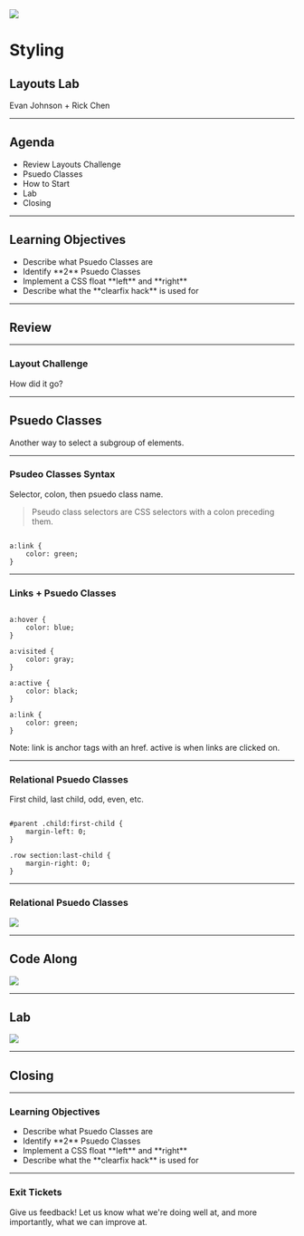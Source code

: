 <img src="/img/ga-logo.png" style="border:none; background: transparent; box-shadow:none;" />

# Styling

## Layouts Lab

Evan Johnson + Rick Chen

---

## Agenda

* <!--- .element: class="fragment" data-fragment-index="1" -->Review Layouts Challenge
* <!--- .element: class="fragment" data-fragment-index="2" -->Psuedo Classes
* <!--- .element: class="fragment" data-fragment-index="3" -->How to Start
* <!--- .element: class="fragment" data-fragment-index="4" -->Lab
* <!--- .element: class="fragment" data-fragment-index="5" -->Closing

---

## Learning Objectives

* <!--- .element: class="fragment" data-fragment-index="1" -->Describe what Psuedo Classes are
* <!--- .element: class="fragment" data-fragment-index="2" -->Identify **2** Psuedo Classes
* <!--- .element: class="fragment" data-fragment-index="3" -->Implement a CSS float **left** and **right**
* <!--- .element: class="fragment" data-fragment-index="4" -->Describe what the **clearfix hack** is used for

---

## Review

----

### Layout Challenge

How did it go?

---

## Psuedo Classes

Another way to select a subgroup of elements.

----

### Psudeo Classes Syntax

Selector, colon, then psuedo class name.

>Pseudo class selectors are CSS selectors with a colon preceding them.

<pre><!--- .element: class="fragment" data-fragment-index="1" --><code data-trim class="css">
a:link {
    color: green;
}
</code></pre>

----

### Links + Psuedo Classes

<pre><code data-trim class="css">
a:hover {
    color: blue;
}

a:visited {
    color: gray;
}

a:active {
    color: black;
}

a:link {
    color: green;
}
</code></pre>

Note: link is anchor tags with an href. active is when links are clicked on.

----

### Relational Psuedo Classes

First child, last child, odd, even, etc.

<pre><!--- .element: class="fragment" data-fragment-index="1" --><code data-trim class="css">
#parent .child:first-child {
    margin-left: 0;    
}

.row section:last-child {
    margin-right: 0;
}
</code></pre>

----

### Relational Psuedo Classes

<img src="img/pseudo-classes-relationship.png" style="border:none;" />

---

## Code Along

<img src="img/code_along.png" style="border:none;box-shadow:none;background:transparent;" />

---

## Lab

<img src="/img/exercise_icon_md.png" style="border:none;box-shadow:none;background:transparent;" />

---

## Closing

----

### Learning Objectives

* <!--- .element: class="fragment" data-fragment-index="1" -->Describe what Psuedo Classes are
* <!--- .element: class="fragment" data-fragment-index="2" -->Identify **2** Psuedo Classes
* <!--- .element: class="fragment" data-fragment-index="3" -->Implement a CSS float **left** and **right**
* <!--- .element: class="fragment" data-fragment-index="4" -->Describe what the **clearfix hack** is used for

----

### Exit Tickets

Give us feedback! Let us know what we're doing well at, and more
importantly, what we can improve at.

